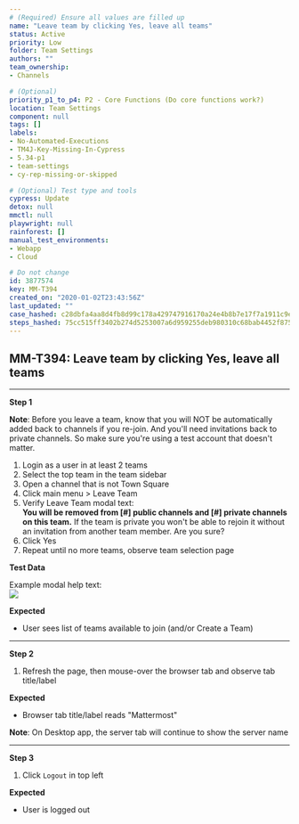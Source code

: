 ```yaml
---
# (Required) Ensure all values are filled up
name: "Leave team by clicking Yes, leave all teams"
status: Active
priority: Low
folder: Team Settings
authors: ""
team_ownership: 
- Channels

# (Optional)
priority_p1_to_p4: P2 - Core Functions (Do core functions work?)
location: Team Settings
component: null
tags: []
labels: 
- No-Automated-Executions
- TM4J-Key-Missing-In-Cypress
- 5.34-p1
- team-settings
- cy-rep-missing-or-skipped

# (Optional) Test type and tools
cypress: Update
detox: null
mmctl: null
playwright: null
rainforest: []
manual_test_environments: 
- Webapp
- Cloud

# Do not change
id: 3877574
key: MM-T394
created_on: "2020-01-02T23:43:56Z"
last_updated: ""
case_hashed: c28dbfa4aa8d4fb8d99c178a429747916170a24e4b8b7e17f7a1911c9ef813fffdd4bf8bf58bb060d49467291821f0b8
steps_hashed: 75cc515ff3402b274d5253007a6d959255deb980310c68bab4452f875b3366538ea4e94d2c967ad71accd001e5813085
---
```


<!-- (Auto-generated) Based on frontmatter's "key" and "name" -->

## MM-T394: Leave team by clicking Yes, leave all teams

---

**Step 1**

**Note**: Before you leave a team, know that you will NOT be automatically added back to channels if you re-join. And you'll need invitations back to private channels. So make sure you're using a test account that doesn't matter.

1. Login as a user in at least 2 teams
2. Select the top team in the team sidebar
3. Open a channel that is not Town Square
4. Click main menu > Leave Team
5. Verify Leave Team modal text:
   \
   **You will be removed from \[#] public channels and \[#] private channels on this team.** If the team is private you won't be able to rejoin it without an invitation from another team member. Are you sure?
6. Click Yes
7. Repeat until no more teams, observe team selection page

**Test Data**

Example modal help text:\
![](https://smartbear-tm4j-prod-us-west-2-attachment-rich-text.s3.us-west-2.amazonaws.com/embedded-f3277290f945470c4add5d21ef3dc7ca7b74388fc7152bfb6b99ae58c66a95a8-1607371654214-Screen+Shot+2020-12-07+at+1.23.31+PM.png)

**Expected**

- User sees list of teams available to join (and/or Create a Team)

---

**Step 2**

1. Refresh the page, then mouse-over the browser tab and observe tab title/label

**Expected**

- Browser tab title/label reads "Mattermost"

**Note**: On Desktop app, the server tab will continue to show the server name

---

**Step 3**

1. Click `Logout` in top left

**Expected**

- User is logged out
